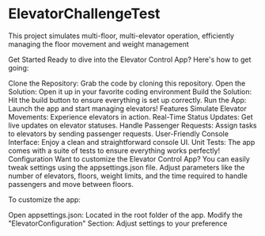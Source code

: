 # ElevatorChallengeTest
This project simulates multi-floor, multi-elevator operation, efficiently managing the floor movement and weight management


Get Started
Ready to dive into the Elevator Control App? Here's how to get going:

Clone the Repository: Grab the code by cloning this repository.
Open the Solution: Open it up in your favorite coding environment
Build the Solution: Hit the build button to ensure everything is set up correctly.
Run the App: Launch the app and start managing elevators!
Features
Simulate Elevator Movements: Experience elevators in action.
Real-Time Status Updates: Get live updates on elevator statuses.
Handle Passenger Requests: Assign tasks to elevators by sending passenger requests.
User-Friendly Console Interface: Enjoy a clean and straightforward console UI.
Unit Tests: The app comes with a suite of tests to ensure everything works perfectly!
Configuration
Want to customize the Elevator Control App? You can easily tweak settings using the appsettings.json file. Adjust parameters like the number of elevators, floors, weight limits, and the time required to handle passengers and move between floors.

To customize the app:

Open appsettings.json: Located in the root folder of the app.
Modify the "ElevatorConfiguration" Section: Adjust settings to your preference
